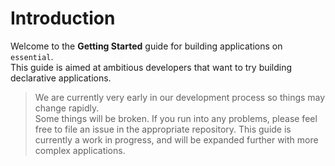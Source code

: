 # Introduction
Welcome to the **Getting Started** guide for building applications on `essential`. \
This guide is aimed at ambitious developers that want to try building declarative applications.

> We are currently very early in our development process so things may change rapidly. \
Some things will be broken. If you run into any problems, please feel free to file an issue in the appropriate repository.
This guide is currently a work in progress, and will be expanded further with more complex applications.
